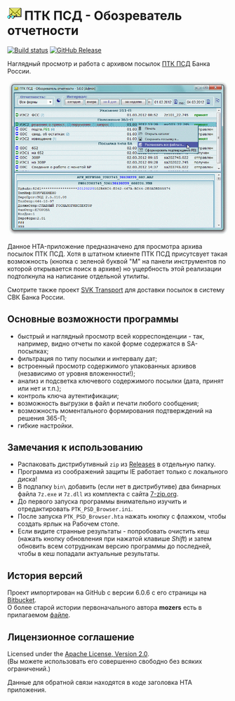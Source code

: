 # ![ptkpsd.png](images/ptkpsd.png) ПТК ПСД - Обозреватель отчетности

[![Build status](https://ci.appveyor.com/api/projects/status/j011cbjlv4k6wirk?svg=true)](https://ci.appveyor.com/project/diev/ptk-psd-browser-hta)
[![GitHub Release](https://img.shields.io/github/release/diev/PTK-PSD-Browser-hta.svg)](https://github.com/diev/PTK-PSD-Browser-hta/releases/latest)

Наглядный просмотр и работа с архивом посылок [ПТК ПСД](http://ptkpsd.ru/) 
Банка России.

![Рабочее окно приложения](images/screen.png)

Данное HTA-приложение предназначено для просмотра архива посылок ПТК ПСД.
Хотя в штатном клиенте ПТК ПСД присутсвует такая возможность (кнопка с зеленой 
буквой "М" на панели инструментов по которой открывается поиск в архиве) но 
ущербность этой реализации подтолкнула на написание отдельной утилиты.

Смотрите также проект [SVK Transport](/SVK-Transport-hta) 
для доставки посылок в систему СВК Банка России.

## Основные возможности программы

* быстрый и наглядный просмотр всей корреспонденции - так, например, видно 
отчеты по какой форме содержатся в SA-посылках;
* фильтрация по типу посылки и интервалу дат;
* встроенный просмотр содержимого упакованных архивов (независимо от уровня 
вложенности!);
* анализ и подсветка ключевого содержимого посылки (дата, принят или нет 
и т.п.);
* контроль ключа аутентификации;
* возможность выгрузки в файл и печати любого сообщения;
* возможность моментального формирования подтверждений на решения 365-П;
* гибкие настройки.

## Замечания к использованию

* Распаковать дистрибутивный `zip` из 
[Releases](https://github.com/diev/PTK-PSD-Browser-hta/releases) в отдельную 
папку.
* Программа из соображений защиты IE работает только с локального диска!
* В подпапку `bin\` добавить (если нет в дистрибутиве) два бинарных файла 
`7z.exe` и `7z.dll` из комплекта с сайта [7-zip.org](http://7-zip.org/).
* До первого запуска программы внимательно изучить и отредактировать 
`PTK_PSD_Browser.ini`.
* После запуска `PTK_PSD_Browser.hta` нажать кнопку с флажком, чтобы создать 
ярлык на Рабочем столе.
* Если видите странные результаты - попробовать очистить кеш (нажать кнопку 
обновления при нажатой клавише *Shift*) и затем обновить всем сотрудникам 
версию программы до последней, чтобы в кеш попадали актуальные результаты.

## История версий

Проект импортирован на GitHub с версии 6.0.6 с его страницы на 
[Bitbucket](https://bitbucket.org/html-applications/ptkpsd-browser).  
О более старой истории первоначального автора **mozers** есть в прилагаемом 
[файле](changelog.md).

## Лицензионное соглашение

Licensed under the [Apache License, 
Version 2.0](http://www.apache.org/licenses/LICENSE-2.0 "LICENSE").  
(Вы можете использовать его совершенно свободно без всяких ограничений.)

Данные для обратной связи находятся в коде заголовка HTA приложения.
